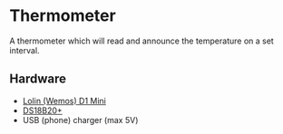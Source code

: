 # Thermometer
A thermometer which will read and announce the temperature on a set interval.
## Hardware
- [Lolin (Wemos) D1 Mini](https://wiki.wemos.cc/products:d1:d1_mini)
- [DS18B20+](https://datasheets.maximintegrated.com/en/ds/DS18B20.pdf)
- USB (phone) charger (max 5V)